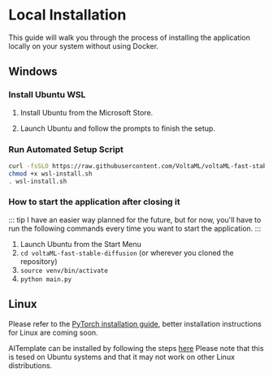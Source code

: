 # Local Installation

This guide will walk you through the process of installing the application locally on your system without using Docker.

## Windows

### Install Ubuntu WSL

1. Install Ubuntu from the Microsoft Store.

2. Launch Ubuntu and follow the prompts to finish the setup.

### Run Automated Setup Script

```bash
curl -fsSLO https://raw.githubusercontent.com/VoltaML/voltaML-fast-stable-diffusion/experimental/scripts/wsl-install.sh
chmod +x wsl-install.sh
. wsl-install.sh
```

### How to start the application after closing it

::: tip
I have an easier way planned for the future, but for now, you'll have to run the following commands every time you want to start the application.
:::

1. Launch Ubuntu from the Start Menu
2. `cd voltaML-fast-stable-diffusion` (or wherever you cloned the repository)
3. `source venv/bin/activate`
4. `python main.py`

## Linux

Please refer to the [PyTorch installation guide](/developers/pytorch), better installation instructions for Linux are coming soon.

AITemplate can be installed by following the steps [here](https://github.com/facebookincubator/AITemplate#installation)
Please note that this is tesed on Ubuntu systems and that it may not work on other Linux distributions.
